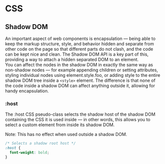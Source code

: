 # CSS

## Shadow DOM
An important aspect of web components is encapsulation — being able to keep the markup structure, style, and behavior hidden and separate from other code on the page so that different parts do not clash, and the code can be kept nice and clean. The Shadow DOM API is a key part of this, providing a way to attach a hidden separated DOM to an element.    
You can affect the nodes in the shadow DOM in exactly the same way as non-shadow nodes — for example appending children or setting attributes, styling individual nodes using element.style.foo, or adding style to the entire shadow DOM tree inside a `<style>` element. The difference is that none of the code inside a shadow DOM can affect anything outside it, allowing for handy encapsulation.

### :host
The :host CSS pseudo-class selects the shadow host of the shadow DOM containing the CSS it is used inside — in other words, this allows you to select a custom element from inside its shadow DOM.

Note: This has no effect when used outside a shadow DOM.

```css
/* Selects a shadow root host */
:host {
  font-weight: bold;
}
```
